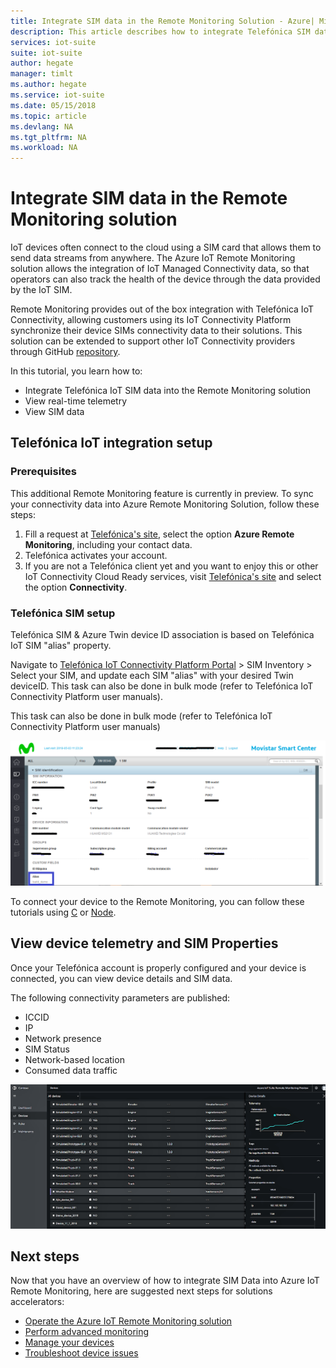 ```yaml
---
title: Integrate SIM data in the Remote Monitoring Solution - Azure| Microsoft Docs 
description: This article describes how to integrate Telefónica SIM data into the Remote Monitoring solution. 
services: iot-suite
suite: iot-suite
author: hegate
manager: timlt
ms.author: hegate
ms.service: iot-suite
ms.date: 05/15/2018
ms.topic: article
ms.devlang: NA
ms.tgt_pltfrm: NA
ms.workload: NA
---
```


# Integrate SIM data in the Remote Monitoring solution

IoT devices often connect to the cloud using a SIM card that allows them to send data streams from anywhere. The Azure IoT Remote Monitoring solution allows the integration of IoT Managed Connectivity data, so that operators can also track the health of the device through the data provided by the IoT SIM.

Remote Monitoring provides out of the box integration with Telefónica IoT Connectivity, allowing customers using its IoT Connectivity Platform synchronize their device SIMs connectivity data to their solutions. This solution can be extended to support other IoT Connectivity providers through GitHub [repository](http://github.com/Azure/azure-iot-pcs-remote-monitoring-dotnet).

In this tutorial, you learn how to:

* Integrate Telefónica IoT SIM data into the Remote Monitoring solution
* View real-time telemetry
* View SIM data

## Telefónica IoT integration setup

### Prerequisites

This additional Remote Monitoring feature is currently in preview. To sync your connectivity data into Azure Remote Monitoring Solution, follow these steps:

1. Fill a request at [Telefónica's site](https://iot.Telefónica.com/contact), select the option **Azure Remote Monitoring**, including your contact data.
2. Telefónica activates your account.
3. If you are not a Telefónica client yet and you want to enjoy this or other IoT Connectivity Cloud Ready services, visit [Telefónica's site](https://iot.Telefónica.com/contact) and select the option **Connectivity**.

### Telefónica SIM setup
Telefónica SIM & Azure Twin device ID association is based on Telefónica IoT SIM "alias" property. 

Navigate to [Telefónica IoT Connectivity Platform Portal](https://m2m-movistar-es.telefonica.com/) > SIM Inventory > Select your SIM, and update each SIM "alias" with your desired Twin deviceID. This task can also be done in bulk mode (refer to Telefónica IoT Connectivity Platform user manuals).

This task can also be done in bulk mode (refer to Telefónica IoT Connectivity Platform user manuals)

![Telefónica Update](media/iot-suite-remote-monitoring-telefonica/telefonica_site.png)

To connect your device to the Remote Monitoring, you can follow these tutorials using [C](iot-suite-connecting-devices-linux.md) or [Node](iot-suite-connecting-devices-node.md). 

## View device telemetry and SIM Properties

Once your Telefónica account is properly configured and your device is connected, you can view device details and SIM data.

The following connectivity parameters are published:

* ICCID
* IP
* Network presence
* SIM Status
* Network-based location
* Consumed data traffic

![Dashboard](media/iot-suite-remote-monitoring-telefonica/dashboard.png)

## Next steps

Now that you have an overview of how to integrate SIM Data into Azure IoT Remote Monitoring, here are suggested next steps for solutions accelerators:

* [Operate the Azure IoT Remote Monitoring solution](iot-suite-remote-monitoring-explore.md)
* [Perform advanced monitoring](iot-suite-remote-monitoring-monitor.md)
* [Manage your devices](iot-suite-remote-monitoring-manage.md)
* [Troubleshoot device issues](iot-suite-remote-monitoring-maintain.md)

